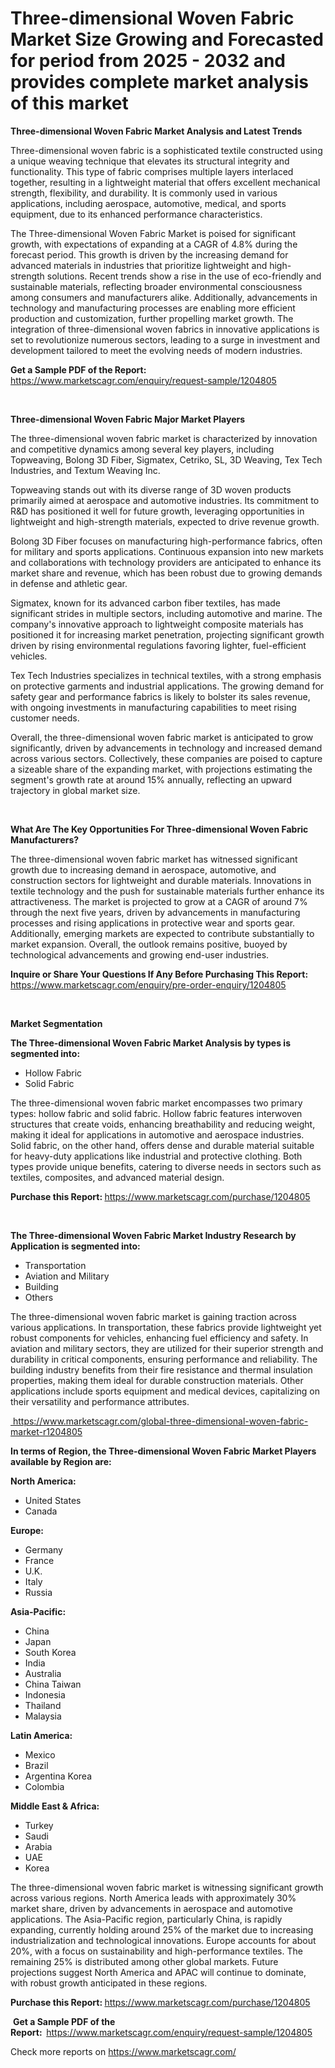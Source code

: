 <p><h1>Three-dimensional Woven Fabric Market Size Growing and Forecasted for period from 2025 - 2032 and provides complete market analysis of this market</h1></p><p><strong>Three-dimensional Woven Fabric Market Analysis and Latest Trends</strong></p>
<p><p>Three-dimensional woven fabric is a sophisticated textile constructed using a unique weaving technique that elevates its structural integrity and functionality. This type of fabric comprises multiple layers interlaced together, resulting in a lightweight material that offers excellent mechanical strength, flexibility, and durability. It is commonly used in various applications, including aerospace, automotive, medical, and sports equipment, due to its enhanced performance characteristics.</p><p>The Three-dimensional Woven Fabric Market is poised for significant growth, with expectations of expanding at a CAGR of 4.8% during the forecast period. This growth is driven by the increasing demand for advanced materials in industries that prioritize lightweight and high-strength solutions. Recent trends show a rise in the use of eco-friendly and sustainable materials, reflecting broader environmental consciousness among consumers and manufacturers alike. Additionally, advancements in technology and manufacturing processes are enabling more efficient production and customization, further propelling market growth. The integration of three-dimensional woven fabrics in innovative applications is set to revolutionize numerous sectors, leading to a surge in investment and development tailored to meet the evolving needs of modern industries.</p></p>
<p><strong>Get a Sample PDF of the Report:&nbsp;</strong> <a href="https://www.marketscagr.com/enquiry/request-sample/1204805?utm_campaign=3368&utm_medium=2&utm_source=Github&utm_content=ia&utm_term=26032025&utm_id=three-dimensional-woven-fabric">https://www.marketscagr.com/enquiry/request-sample/1204805</a></p>
<p>&nbsp;</p>
<p><strong>Three-dimensional Woven Fabric Major Market Players</strong></p>
<p><p>The three-dimensional woven fabric market is characterized by innovation and competitive dynamics among several key players, including Topweaving, Bolong 3D Fiber, Sigmatex, Cetriko, SL, 3D Weaving, Tex Tech Industries, and Textum Weaving Inc. </p><p>Topweaving stands out with its diverse range of 3D woven products primarily aimed at aerospace and automotive industries. Its commitment to R&D has positioned it well for future growth, leveraging opportunities in lightweight and high-strength materials, expected to drive revenue growth.</p><p>Bolong 3D Fiber focuses on manufacturing high-performance fabrics, often for military and sports applications. Continuous expansion into new markets and collaborations with technology providers are anticipated to enhance its market share and revenue, which has been robust due to growing demands in defense and athletic gear.</p><p>Sigmatex, known for its advanced carbon fiber textiles, has made significant strides in multiple sectors, including automotive and marine. The company's innovative approach to lightweight composite materials has positioned it for increasing market penetration, projecting significant growth driven by rising environmental regulations favoring lighter, fuel-efficient vehicles.</p><p>Tex Tech Industries specializes in technical textiles, with a strong emphasis on protective garments and industrial applications. The growing demand for safety gear and performance fabrics is likely to bolster its sales revenue, with ongoing investments in manufacturing capabilities to meet rising customer needs.</p><p>Overall, the three-dimensional woven fabric market is anticipated to grow significantly, driven by advancements in technology and increased demand across various sectors. Collectively, these companies are poised to capture a sizeable share of the expanding market, with projections estimating the segment's growth rate at around 15% annually, reflecting an upward trajectory in global market size.</p></p>
<p>&nbsp;</p>
<p><strong>What Are The Key Opportunities For Three-dimensional Woven Fabric Manufacturers?</strong></p>
<p><p>The three-dimensional woven fabric market has witnessed significant growth due to increasing demand in aerospace, automotive, and construction sectors for lightweight and durable materials. Innovations in textile technology and the push for sustainable materials further enhance its attractiveness. The market is projected to grow at a CAGR of around 7% through the next five years, driven by advancements in manufacturing processes and rising applications in protective wear and sports gear. Additionally, emerging markets are expected to contribute substantially to market expansion. Overall, the outlook remains positive, buoyed by technological advancements and growing end-user industries.</p></p>
<p><strong>Inquire or Share Your Questions If Any Before Purchasing This Report:</strong> <a href="https://www.marketscagr.com/enquiry/pre-order-enquiry/1204805?utm_campaign=3368&utm_medium=2&utm_source=Github&utm_content=ia&utm_term=26032025&utm_id=three-dimensional-woven-fabric">https://www.marketscagr.com/enquiry/pre-order-enquiry/1204805</a></p>
<p>&nbsp;</p>
<p><strong>Market Segmentation</strong></p>
<p><strong>The Three-dimensional Woven Fabric Market Analysis by types is segmented into:</strong></p>
<p><ul><li>Hollow Fabric</li><li>Solid Fabric</li></ul></p>
<p><p>The three-dimensional woven fabric market encompasses two primary types: hollow fabric and solid fabric. Hollow fabric features interwoven structures that create voids, enhancing breathability and reducing weight, making it ideal for applications in automotive and aerospace industries. Solid fabric, on the other hand, offers dense and durable material suitable for heavy-duty applications like industrial and protective clothing. Both types provide unique benefits, catering to diverse needs in sectors such as textiles, composites, and advanced material design.</p></p>
<p><strong>Purchase this Report:&nbsp;</strong><a href="https://www.marketscagr.com/purchase/1204805?utm_campaign=3368&utm_medium=2&utm_source=Github&utm_content=ia&utm_term=26032025&utm_id=three-dimensional-woven-fabric">https://www.marketscagr.com/purchase/1204805</a></p>
<p>&nbsp;</p>
<p><strong>The Three-dimensional Woven Fabric Market Industry Research by Application is segmented into:</strong></p>
<p><ul><li>Transportation</li><li>Aviation and Military</li><li>Building</li><li>Others</li></ul></p>
<p><p>The three-dimensional woven fabric market is gaining traction across various applications. In transportation, these fabrics provide lightweight yet robust components for vehicles, enhancing fuel efficiency and safety. In aviation and military sectors, they are utilized for their superior strength and durability in critical components, ensuring performance and reliability. The building industry benefits from their fire resistance and thermal insulation properties, making them ideal for durable construction materials. Other applications include sports equipment and medical devices, capitalizing on their versatility and performance attributes.</p></p>
<p><a href="https://www.marketscagr.com/global-three-dimensional-woven-fabric-market-r1204805?utm_campaign=3368&utm_medium=2&utm_source=Github&utm_content=ia&utm_term=26032025&utm_id=three-dimensional-woven-fabric">&nbsp;https://www.marketscagr.com/global-three-dimensional-woven-fabric-market-r1204805</a></p>
<p><strong>In terms of Region, the Three-dimensional Woven Fabric Market Players available by Region are:</strong></p>
<p>
    <p> <strong> North America: </strong>
        <ul>
            <li>United States</li>
            <li>Canada</li>
        </ul>
        </p> 
    <p> <strong> Europe: </strong>
        <ul>
            <li>Germany</li>
            <li>France</li>
            <li>U.K.</li>
            <li>Italy</li>
            <li>Russia</li>
        </ul>
        </p> 
    <p> <strong> Asia-Pacific: </strong>
        <ul>
            <li>China</li>
            <li>Japan</li>
            <li>South Korea</li>
            <li>India</li>
            <li>Australia</li>
            <li>China Taiwan</li>
            <li>Indonesia</li>
            <li>Thailand</li>
            <li>Malaysia</li>
        </ul>
        </p> 
    <p> <strong> Latin America: </strong>
        <ul>
            <li>Mexico</li>
            <li>Brazil</li>
            <li>Argentina Korea</li>
            <li>Colombia</li>
        </ul>
        </p> 
    <p> <strong> Middle East & Africa: </strong>
        <ul>
            <li>Turkey</li>
            <li>Saudi</li>
            <li>Arabia</li>
            <li>UAE</li>
            <li>Korea</li>
        </ul>
    </p>
    </p>
<p><p>The three-dimensional woven fabric market is witnessing significant growth across various regions. North America leads with approximately 30% market share, driven by advancements in aerospace and automotive applications. The Asia-Pacific region, particularly China, is rapidly expanding, currently holding around 25% of the market due to increasing industrialization and technological innovations. Europe accounts for about 20%, with a focus on sustainability and high-performance textiles. The remaining 25% is distributed among other global markets. Future projections suggest North America and APAC will continue to dominate, with robust growth anticipated in these regions.</p></p>
<p><strong>Purchase this Report: </strong><a href="https://www.marketscagr.com/purchase/1204805?utm_campaign=3368&utm_medium=2&utm_source=Github&utm_content=ia&utm_term=26032025&utm_id=three-dimensional-woven-fabric">https://www.marketscagr.com/purchase/1204805</a></p>
<p>&nbsp;<strong>Get a Sample PDF of the Report:&nbsp;&nbsp;</strong><a href="https://www.marketscagr.com/enquiry/request-sample/1204805?utm_campaign=3368&utm_medium=2&utm_source=Github&utm_content=ia&utm_term=26032025&utm_id=three-dimensional-woven-fabric">https://www.marketscagr.com/enquiry/request-sample/1204805</a></p>
<p><strong></strong></p>
<p>Check more reports on <a href="https://www.marketscagr.com/?utm_campaign=3368&utm_medium=2&utm_source=Github&utm_content=ia&utm_term=26032025&utm_id=three-dimensional-woven-fabric">https://www.marketscagr.com/</a></p>